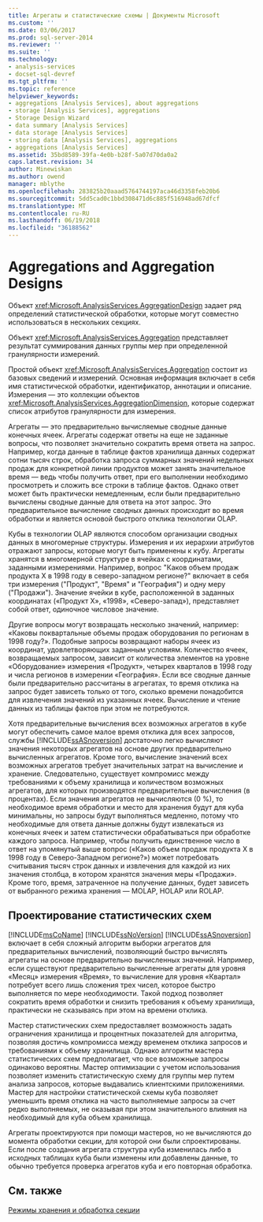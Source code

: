 ```yaml
---
title: Агрегаты и статистические схемы | Документы Microsoft
ms.custom: ''
ms.date: 03/06/2017
ms.prod: sql-server-2014
ms.reviewer: ''
ms.suite: ''
ms.technology:
- analysis-services
- docset-sql-devref
ms.tgt_pltfrm: ''
ms.topic: reference
helpviewer_keywords:
- aggregations [Analysis Services], about aggregations
- storage [Analysis Services], aggregations
- Storage Design Wizard
- data summary [Analysis Services]
- data storage [Analysis Services]
- storing data [Analysis Services], aggregations
- aggregations [Analysis Services]
ms.assetid: 35bd8589-39fa-4e0b-b28f-5a07d70da0a2
caps.latest.revision: 34
author: Minewiskan
ms.author: owend
manager: mblythe
ms.openlocfilehash: 283825b20aaad5764744197aca46d3358feb20b6
ms.sourcegitcommit: 5dd5cad0c1bbd308471d6c885f516948ad67dfcf
ms.translationtype: MT
ms.contentlocale: ru-RU
ms.lasthandoff: 06/19/2018
ms.locfileid: "36188562"
---
```

# <a name="aggregations-and-aggregation-designs"></a>Aggregations and Aggregation Designs
  Объект <xref:Microsoft.AnalysisServices.AggregationDesign> задает ряд определений статистической обработки, которые могут совместно использоваться в нескольких секциях.  
  
 Объект <xref:Microsoft.AnalysisServices.Aggregation> представляет результат суммирования данных группы мер при определенной гранулярности измерений.  
  
 Простой объект <xref:Microsoft.AnalysisServices.Aggregation> состоит из базовых сведений и измерений. Основная информация включает в себя имя статистической обработки, идентификатор, аннотации и описание. Измерения — это коллекции объектов <xref:Microsoft.AnalysisServices.AggregationDimension>, которые содержат список атрибутов гранулярности для измерения.  
  
 Агрегаты — это предварительно вычисляемые сводные данные конечных ячеек. Агрегаты содержат ответы на еще не заданные вопросы, что позволяет значительно сократить время ответа на запрос. Например, когда данные в таблице фактов хранилища данных содержат сотни тысяч строк, обработка запроса суммарных значений недельных продаж для конкретной линии продуктов может занять значительное время — ведь чтобы получить ответ, при его выполнении необходимо просмотреть и сложить все строки в таблице фактов. Однако ответ может быть практически немедленным, если были предварительно вычислены сводные данные для ответа на этот запрос. Это предварительное вычисление сводных данных происходит во время обработки и является основой быстрого отклика технологии OLAP.  
  
 Кубы в технологии OLAP являются способом организации сводных данных в многомерные структуры. Измерения и их иерархии атрибутов отражают запросы, которые могут быть применены к кубу. Агрегаты хранятся в многомерной структуре в ячейках с координатами, заданными измерениями. Например, вопрос "Каков объем продаж продукта X в 1998 году в северо-западном регионе?" включает в себя три измерения ("Продукт", "Время" и "География") и одну меру ("Продажи"). Значение ячейки в кубе, расположенной в заданных координатах («Продукт X», «1998», «Северо-запад»), представляет собой ответ, одиночное числовое значение.  
  
 Другие вопросы могут возвращать несколько значений, например: «Каковы поквартальные объемы продаж оборудования по регионам в 1998 году?». Подобные запросы возвращают наборы ячеек из координат, удовлетворяющих заданным условиям. Количество ячеек, возвращаемых запросом, зависит от количества элементов на уровне «Оборудование» измерения «Продукт», четырех кварталов в 1998 году и числа регионов в измерении «География». Если все сводные данные были предварительно рассчитаны в агрегатах, то время отклика на запрос будет зависеть только от того, сколько времени понадобится для извлечения значений из указанных ячеек. Вычисление и чтение данных из таблицы фактов при этом не потребуются.  
  
 Хотя предварительные вычисления всех возможных агрегатов в кубе могут обеспечить самое малое время отклика для всех запросов, службы [!INCLUDE[ssASnoversion](../../includes/ssasnoversion-md.md)] достаточно легко вычисляют значения некоторых агрегатов на основе других предварительно вычисленных агрегатов. Кроме того, вычисление значений всех возможных агрегатов требует значительных затрат на вычисление и хранение. Следовательно, существует компромисс между требованиями к объему хранилища и количеством возможных агрегатов, для которых производятся предварительные вычисления (в процентах). Если значения агрегатов не вычисляются (0 %), то необходимое время обработки и место для хранения будут для куба минимальны, но запросы будут выполняться медленно, потому что необходимые для ответа данные должны будут извлекаться из конечных ячеек и затем статистически обрабатываться при обработке каждого запроса. Например, чтобы получить единственное число в ответ на упомянутый выше вопрос («Каков объем продаж продукта X в 1998 году в Северо-Западном регионе?») может потребовать считывания тысяч строк данных и извлечения для каждой из них значения столбца, в котором хранятся значения меры «Продажи». Кроме того, время, затраченное на получение данных, будет зависеть от выбранного режима хранения — MOLAP, HOLAP или ROLAP.  
  
## <a name="designing-aggregations"></a>Проектирование статистических схем  
 [!INCLUDE[msCoName](../../includes/msconame-md.md)] [!INCLUDE[ssNoVersion](../../includes/ssnoversion-md.md)] [!INCLUDE[ssASnoversion](../../includes/ssasnoversion-md.md)] включает в себя сложный алгоритм выборки агрегатов для предварительных вычислений, позволяющий быстро вычислять агрегаты на основе предварительно вычисленных значений. Например, если существуют предварительно вычисленные агрегаты для уровня «Месяц» измерения «Время», то вычисление для уровня «Квартал» потребует всего лишь сложения трех чисел, которое быстро выполняется по мере необходимости. Такой подход позволяет сократить время обработки и снизить требования к объему хранилища, практически не сказываясь при этом на времени отклика.  
  
 Мастер статистических схем предоставляет возможность задать ограничения хранилища и процентных показателей для алгоритма, позволяя достичь компромисса между временем отклика запросов и требованиями к объему хранилища. Однако алгоритм мастера статистических схем предполагает, что все возможные запросы одинаково вероятны. Мастер оптимизации с учетом использования позволяет изменить статистическую схему для группы мер путем анализа запросов, которые выдавались клиентскими приложениями. Мастер для настройки статистической схемы куба позволяет уменьшить время отклика на часто выполняемые запросы за счет редко выполняемых, не оказывая при этом значительного влияния на необходимый для куба объем хранилища.  
  
 Агрегаты проектируются при помощи мастеров, но не вычисляются до момента обработки секции, для которой они были спроектированы. Если после создания агрегата структура куба изменилась либо в исходных таблицах куба были изменены или добавлены данные, то обычно требуется проверка агрегатов куба и его повторная обработка.  
  
## <a name="see-also"></a>См. также  
 [Режимы хранения и обработка секции](partitions-partition-storage-modes-and-processing.md)  
  
  